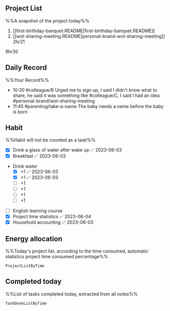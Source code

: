 ## Project List
%%A snapshot of the project today%%
1. [[first-birthday-banquet.README|first-birthday-banquet.README]]
2. [[wot-sharing-meeting.README|personal-brand-wot-sharing-meeting]] 2hr21

9hr30

## Daily Record
%%Your Record%%
- 10:30 #colleague/B Urged me to sign up, I said I didn't know what to share, he said it was something like #colleague/C, I said I had an idea #personal-brand/wot-sharing-meeting 
- 11:45 #parenting/take-a-name The baby needs a name before the baby is born

## Habit
%%Habit will not be counted as a task%%
- [x] Drink a glass of water after wake up ✅ 2023-06-03
- [x] Breakfast ✅ 2023-06-03
- Drink water
	- [x] +1 ✅ 2023-06-03
	- [x] +1 ✅ 2023-06-03
	- [ ] +1
	- [ ] +1
	- [ ] +1
	- [ ] +1
- [ ] English learning course
- [x] Project time statistics ✅ 2023-06-04
- [x] Household accounting ✅ 2023-06-03

## Energy allocation
%%Today's project list, according to the time consumed, automatic statistics project time consumed percentage%%
```PeriodicPARA
ProjectListByTime
```

## Completed today
%%List of tasks completed today, extracted from all notes%%
```PeriodicPARA
TaskDoneListByTime
```
